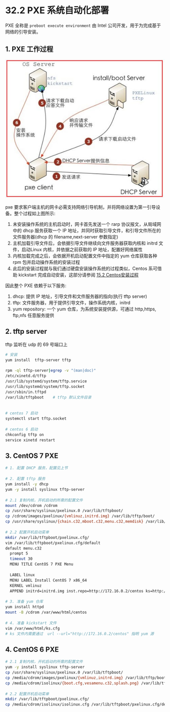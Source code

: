 # 32.2 PXE 系统自动化部署
PXE 全称是 `preboot execute environment` 由 Intel 公司开发，用于为完成基于网络的引导安装。


## 1. PXE 工作过程
![dhcp](../images/31/pxe.jpg)

pxe 要求客户端主机的网卡必需支持网络引导机制，并将网络设置为第一引导设备。整个过程如上图所示:
1. 未安装操作系统的主机启动时，网卡首先发送一个 rarp 协议报文，从局域网中的 dhcp 服务获取一个 IP 地址，并同时获取引导文件，和引导文件所在的文件服务器(dhcp 的 filename,next-server 参数指定)
2. 主机加载引导文件后，会依据引导文件继续向文件服务器获取内核和 initrd 文件，启动Linux 内核，并依据之前获取的 IP 地址，配置好网络属性
3. 内核加载完成之后，会依据开机启动配置文件中指定的 yum 仓库获取各种 rpm 包并启动操作系统的安装过程
4. 此后的安装过程就与我们通过硬盘安装操作系统的过程类似，Centos 系可借助 kickstart 完成自动安装，这部分请参阅 [15.2 Centos安装过程](15-Linux内核定制以及系统自动化安装实战/Centos安装过程.md)

因此整个 PXE 依赖于以下服务:
1. dhcp: 提供 IP 地址，引导文件和文件服务器的指向(执行 tftp server)
2. tftp: 文件服务器，用于提供引导文件，操作系统内核，initrd
3. yum repository: 一个 yum 仓库，为系统安装提供源，可通过 http,https, ftp,nfs 任意服务提供

## 2. tftp server
tftp 监听在 udp 的 69 号端口上

```bash
# 安装
yum install  tftp-server tftp

rpm -ql tftp-server|egrep -v "(man|doc)"
/etc/xinetd.d/tftp
/usr/lib/systemd/system/tftp.service
/usr/lib/systemd/system/tftp.socket
/usr/sbin/in.tftpd
/var/lib/tftpboot    # tftp 默认文件目录


# centos 7 启动
systemctl start tftp.socket

# centos 6 启动
chkconfig tftp on
service xinetd restart
```


## 3. CentOS 7 PXE
```bash
# 1. 配置 DHCP 服务，配置见上节

# 2. 配置 tftp 服务
yum install -y dhcp
yum -y install syslinux tftp-server

# 2.1 复制内核，开机启动的所需的配置文件
mount /dev/cdrom /cdrom
cp /usr/share/syslinux/pxelinux.0 /var/lib/tftpboot/
cp /cdrom/images/pxelinux/{vmlinuz,initrd.img} /var/lib/tftp/boot/
cp /usr/share/syslinux/{chain.c32,mboot.c32,menu.c32,memdisk} /var/lib/tftpboot/

# 2.2 配置开机启动菜单
mkdir /var/lib/tftpboot/pxelinux.cfg/
vim /var/lib/tftpboot/pxelinux.cfg/default
default menu.c32
  prompt 5
  timeout 30
  MENU TITLE CentOS 7 PXE Menu

  LABEL linux
  MENU LABEL Install CentOS 7 x86_64
  KERNEL vmlinuz
  APPEND initrd=initrd.img inst.repo=http://172.16.0.2/centos ks=http://172.16.0.2/ks.cfg		

# 3. 准备 yum 仓库
yum install httpd
mount -B /cdrom /var/www/html/centos

# 4. 准备 kickstart 文件
vim /var/www/html/ks.cfg
# ks 文件内需要通过  url --url="http://172.16.0.2/centos" 指明 yum 源
```

## 4. CentOS 6 PXE
```bash
# 2.1 复制内核，开机启动的所需的配置文件
yum -y install syslinux tftp-server
cp /usr/share/syslinux/pxelinux.0 /var/lib/tftpboot/
cp /media/cdrom/images/pxelinux/{vmlinuz,initrd.img} /var/lib/tftp/boot/
cp /media/cdrom/isolinux/{boot.cfg,vesamenu.c32,splash.png} /var/lib/tftp/boot/

# 2.2 配置开机启动菜单
mkdir /var/lib/tftpboot/pxelinux.cfg/
cp /media/cdrom/isolinux/isolinux.cfg /var/lib/tftpboot/pxelinux.cfg/default

```
